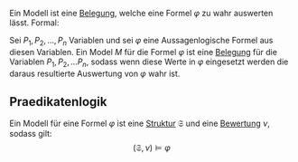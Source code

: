 Ein Modell ist eine [Belegung](Belegung.md), welche eine Formel $\varphi$ zu wahr auswerten lässt.
Formal:

Sei $P_1, P_2, \dots, P_n$ Variablen und sei $\varphi$ eine Aussagenlogische Formel aus diesen Variablen.
Ein Model $M$ für die Formel $\varphi$  ist eine [Belegung](Belegung.md) für die Variablen $P_1, P_2, \dots P_n$, sodass wenn diese Werte in $\varphi$ eingesetzt werden die daraus resultierte Auswertung von $\varphi$ wahr ist.

## Praedikatenlogik

Ein Modell für eine Formel $\varphi$ ist eine [Struktur](Struktur.md) $\mathfrak S$ und eine [Bewertung](Bewertung.md) $\nu$, sodass gilt:
$$(\mathfrak S, \nu) \vDash \varphi$$